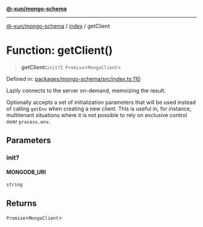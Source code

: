 [**@-xun/mongo-schema**](../../README.md)

***

[@-xun/mongo-schema](../../README.md) / [index](../README.md) / getClient

# Function: getClient()

> **getClient**(`init?`): `Promise`\<`MongoClient`\>

Defined in: [packages/mongo-schema/src/index.ts:110](https://github.com/Xunnamius/mongo-utils/blob/7b25b3728184acdc4dd308dd54ecbebd6fc132bd/packages/mongo-schema/src/index.ts#L110)

Lazily connects to the server on-demand, memoizing the result.

Optionally accepts a set of initialization parameters that will be used
instead of calling `getEnv` when creating a new client. This is useful in,
for instance, multitenant situations where it is not possible to rely on
exclusive control over `process.env`.

## Parameters

### init?

#### MONGODB_URI

`string`

## Returns

`Promise`\<`MongoClient`\>
